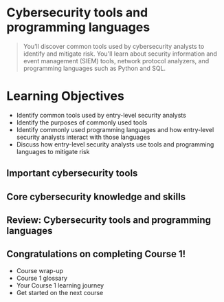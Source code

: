 # Cybersecurity tools and programming languages
> You’ll discover common tools used by cybersecurity analysts to identify and mitigate risk. You'll learn about security information and event management (SIEM) tools, network protocol analyzers, and programming languages such as Python and SQL.
# Learning Objectives
- Identify common tools used by entry-level security analysts
- Identify the purposes of commonly used tools
- Identify commonly used programming languages and how entry-level security analysts interact with those languages
- Discuss how entry-level security analysts use tools and programming languages to mitigate risk
## Important cybersecurity tools
## Core cybersecurity knowledge and skills
## Review: Cybersecurity tools and programming languages
## Congratulations on completing Course 1!
- Course wrap-up
- Course 1 glossary
- Your Course 1 learning journey
- Get started on the next course
